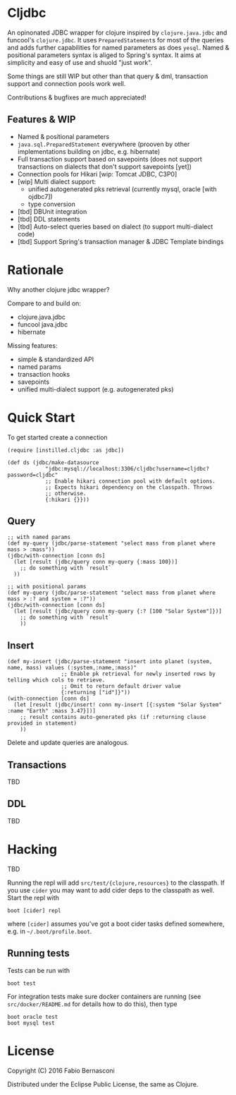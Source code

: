 # Cljdbc

An opinonated JDBC wrapper for clojure inspired by `clojure.java.jdbc` and
funcool's `clojure.jdbc`. It uses `PreparedStatement`s for most of the
queries and adds further capabilities for named parameters as does `yesql`.
Named & positional parameters syntax is aliged to Spring's syntax.
It aims at simplicity and easy of use and shuold "just work".

Some things are still WIP but other than that query & dml, transaction support
and connection pools work well.

Contributions & bugfixes are much appreciated!


## Features & WIP

* Named & positional parameters
* `java.sql.PreparedStatement` everywhere (prooven by other implementations
  building on jdbc, e.g. hibernate)
* Full transaction support based on savepoints (does not support transactions
  on dialects that don't support savepoints [yet])
* Connection pools for Hikari [wip: Tomcat JDBC, C3P0]
* [wip] Multi dialect support:
  * unified autogenerated pks retrieval (currently mysql, oracle [with ojdbc7])
  * type conversion
* [tbd] DBUnit integration
* [tbd] DDL statements
* [tbd] Auto-select queries based on dialect (to support multi-dialect code)
* [tbd] Support Spring's transaction manager & JDBC Template bindings


# Rationale

Why another clojure jdbc wrapper?

Compare to and build on:
* clojure.java.jdbc
* funcool java.jdbc
* hibernate

Missing features:
* simple & standardized API
* named params
* transaction hooks
* savepoints
* unified multi-dialect support (e.g. autogenerated pks)


# Quick Start

To get started create a connection

    (require [instilled.cljdbc :as jdbc])

    (def ds (jdbc/make-datasource
                "jdbc:mysql://localhost:3306/cljdbc?username=cljdbc?password=cljdbc"
                ;; Enable hikari connection pool with default options.
                ;; Expects hikari dependency on the classpath. Throws
                ;; otherwise.
                {:hikari {}}))

## Query

    ;; with named params
    (def my-query (jdbc/parse-statement "select mass from planet where mass > :mass"))
    (jdbc/with-connection [conn ds]
      (let [result (jdbc/query conn my-query {:mass 100})]
        ;; do something with `result`
      ))

    ;; with positional params
    (def my-query (jdbc/parse-statement "select mass from planet where mass > :? and system = :?"))
    (jdbc/with-connection [conn ds]
      (let [result (jdbc/query conn my-query {:? [100 "Solar System"]})]
        ;; do something with `result`
        ))

## Insert

    (def my-insert (jdbc/parse-statement "insert into planet (system, name, mass) values (:system,:name,:mass)"
                     ;; Enable pk retrieval for newly inserted rows by telling which cols to retrieve.
                     ;; Omit to return default driver value
                     {:returning ["id"]}"))
    (with-connection [conn ds]
      (let [result (jdbc/insert! conn my-insert [{:system "Solar System" :name "Earth" :mass 3.47}])]
        ;; result contains auto-generated pks (if :returning clause provided in statement)
        ))

Delete and update queries are analogous.

## Transactions

TBD

## DDL

TBD


# Hacking

TBD

Running the repl will add `src/test/{clojure,resources}` to the classpath. If you use `cider`
you may want to add cider deps to the classpath as well. Start the repl with

    boot [cider] repl

where `[cider]` assumes you've got a boot cider tasks defined somewhere, e.g. in
`~/.boot/profile.boot`.


## Running tests

Tests can be run with

    boot test

For integration tests make sure docker containers are running (see `src/docker/README.md`
for details how to do this), then type

    boot oracle test
    boot mysql test


# License

Copyright (C) 2016 Fabio Bernasconi

Distributed under the Eclipse Public License, the same as Clojure.
